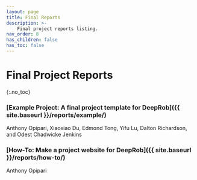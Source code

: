 ```yaml
---
layout: page
title: Final Reports
description: >-
    Final project reports listing.
nav_order: 8
has_children: false
has_toc: false
---
```


# Final Project Reports
{:.no_toc}



### [Example Project: A final project template for DeepRob]({{ site.baseurl }}/reports/example/)
Anthony Opipari, Xiaoxiao Du, Edmond Tong, Yifu Lu, Dalton Richardson, and Odest Chadwicke Jenkins

### [How-To: Make a project website for DeepRob]({{ site.baseurl }}/reports/how-to/)
Anthony Opipari



